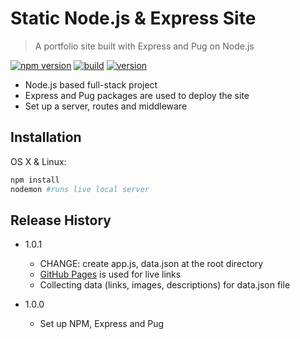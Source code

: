 # Static Node.js & Express Site

> A portfolio site built with Express and Pug on Node.js

[![npm version](https://badgen.net/badge/npm/v6.13.4/green?icon=npm)](https://www.npmjs.com/) [![build](https://badgen.net/badge/build/under%20construction/orange?icon=libraries)](https://github.com/brandonwie/FS_nodejs_express_pug) [![version](https://badgen.net/badge/version/v1.0.1/green?icon=kofi)](https://github.com/brandonwie/FS_nodejs_express_pug)

- Node.js based full-stack project
- Express and Pug packages are used to deploy the site
- Set up a server, routes and middleware

## Installation

OS X & Linux:

```sh
npm install
nodemon #runs live local server
```

## Release History

- 1.0.1

  - CHANGE: create app.js, data.json at the root directory
  - [GitHub Pages](https://pages.github.com/) is used for live links
  - Collecting data (links, images, descriptions) for data.json file

- 1.0.0
  - Set up NPM, Express and Pug
